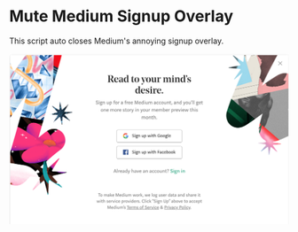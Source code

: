 # Mute Medium Signup Overlay

This script auto closes Medium's annoying signup overlay.

![](doc/screenshot.png)
